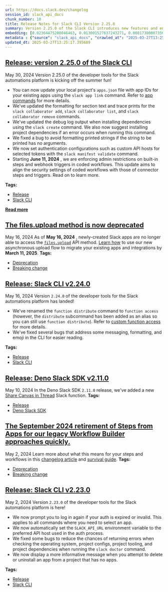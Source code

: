 ```yaml
---
url: https://docs.slack.dev/changelog
session_id: slack_api_docs
chunk_number: 10
title: Release Notes for Slack CLI Version 2.25.0
summary: Version 2.25.0 of the Slack CLI introduces new features and enhancements including the ability to update app IDs in the apps.json file, improved formatting for commands related to collaborators, updated debug log outputs, and several bug fixes.
embedding: [0.02364475280046463, 0.013001527637243271, 0.008173800073564053, -0.020878996700048447, 0.015569730661809444, 0.004136288538575172, -0.012557030655443668, -0.01706373319029808, -0.05605596676468849, 0.05640168860554695, 0.004225804936140776, -0.03504115343093872, -0.030892517417669296, 0.006593367084860802, -0.007235418073832989, 0.044449664652347565, -0.03588075935840607, 0.005479038693010807, -0.03983183950185776, 0.018903454765677452, 0.07586076110601425, -0.004917244426906109, 0.0010641681728884578, 0.0606984868645668, -0.021138286218047142, 0.00887758657336235, -0.02718837931752205, 0.010254290886223316, -0.027336545288562775, 0.004988240543752909, 0.025027630850672722, -0.015927797183394432, 0.002997265662997961, 0.050351593643426895, 0.026768576353788376, -0.03760935738682747, -0.0194590762257576, 0.004117767792195082, 0.033855829387903214, -0.03348541632294655, -0.031065378338098526, -0.03857243433594704, -0.023558322340250015, -0.0032195139210671186, -0.024002820253372192, -0.010914862155914307, -0.024521399289369583, -0.025101713836193085, 0.021619824692606926, 0.008254055865108967, -0.082429438829422, -0.01268050167709589, -0.0006142696947790682, 0.014372059144079685, -0.030596187338232994, -0.02512640878558159, -0.020508581772446632, -0.022113708779215813, -0.018224362283945084, -0.048351358622312546, 0.017952727153897285, 0.008167626336216927, -0.014211545698344707, -0.017372410744428635, -0.00230428297072649, -0.03173212334513664, -0.012069319374859333, 0.0031284538563340902, 0.01711312122642994, -0.022311262786388397, 0.035411566495895386, 0.018977537751197815, -0.03909101337194443, -0.030892517417669296, -0.027682265266776085, -0.04847482964396477, -0.008235535584390163, 0.07551504671573639, 0.0005648811929859221, -0.017792213708162308, -0.033757053315639496, -0.0033615059219300747, -0.061291150748729706, -0.01991591975092888, -0.06603244692087173, 0.0160389207303524, -0.036152396351099014, -0.02026163972914219, 0.0023274340201169252, 0.0024632522836327553, -0.028620645403862, -0.0014176048571243882, -0.01929856278002262, 0.013137346133589745, 0.029287390410900116, -0.03486829251050949, -0.015359829179942608, -0.0024586222134530544, -0.01929856278002262, 0.03716485947370529, 0.04412864148616791, -0.04277045652270317, -0.07452727109193802, -0.049265045672655106, 0.009970307350158691, 0.01311265118420124, 0.07561381906270981, 0.008007113821804523, 0.022644635289907455, -0.027632875367999077, -0.13502821326255798, 0.008933148346841335, -0.01769343577325344, -0.01740945316851139, 0.01827375218272209, -0.007321847602725029, 0.015878409147262573, -0.011729773133993149, -0.01580432616174221, -0.02381761372089386, -0.04175799340009689, 0.0009051989181898534, 0.008149105124175549, 0.01463134866207838, 0.011056854389607906, 0.0017687262734398246, -0.0010186381405219436, -0.005929708946496248, -0.053784094750881195, -0.019162744283676147, 0.0063834660686552525, 0.033682968467473984, 0.07023046910762787, -0.06425446271896362, -0.026348775252699852, -0.05353715270757675, -0.07003291696310043, -0.008136758580803871, -0.0015804325230419636, -0.018421918153762817, 0.01268050167709589, -0.048178497701883316, 0.03121354430913925, 0.004198024049401283, -0.03743649646639824, -0.012007583864033222, 0.004074552562087774, -0.014112768694758415, -0.03812793642282486, 0.034152161329984665, -0.04654867947101593, 0.03516462445259094, 0.005812411196529865, 0.03442379832267761, -0.025052325800061226, -0.02531161531805992, 0.03444848954677582, 0.09428267925977707, 0.014088074676692486, 0.000745072087738663, -0.011038334108889103, 0.06173564866185188, -0.02347189374268055, -0.005423476453870535, -0.016063615679740906, -0.03765874356031418, 0.06213075667619705, -0.010316026397049427, -0.05314204469323158, -0.00758731085807085, 0.002858360530808568, -0.019434381276369095, 0.0197554063051939, -0.0006023084279149771, 0.0331890843808651, -0.027608182281255722, -0.001311882515437901, 0.004389404319226742, -0.026645105332136154, -0.0037813084200024605, -0.019372645765542984, -0.01637229323387146, -0.046573370695114136, -0.011087722145020962, -0.059167444705963135, -0.026200609281659126, -0.04272106662392616, 0.017039038240909576, 0.009618413634598255, 0.034942377358675, -0.0066612763330340385, 0.0004877116298303008, 0.017878644168376923, -0.014557265676558018, 0.005732154939323664, -0.030201079323887825, 0.01631055772304535, -0.0028737944085150957, 0.02575611136853695, -0.024015167728066444, -0.016446376219391823, 0.020175209268927574, 0.03155926242470741, -0.030670270323753357, 0.019076315686106682, -0.00708725256845355, 0.019273869693279266, 0.005846365820616484, -0.02169390581548214, 0.0005455887876451015, 0.018582429736852646, -0.06672389060258865, -0.034670740365982056, 0.017150163650512695, -0.014409099705517292, 0.004133201669901609, -0.009093660861253738, -0.018397223204374313, -0.0383748784661293, -0.008272577077150345, -0.0018891107756644487, 0.08771400898694992, 0.021595129743218422, -0.03728833049535751, 0.04267168045043945, 0.00655632559210062, 0.04042450338602066, -0.03533748537302017, 0.047091953456401825, 0.04012817144393921, -0.00970484409481287, -0.0068896980956196785, -0.003515845164656639, -0.0012470601359382272, 0.02394108474254608, -0.04568437859416008, 0.005732154939323664, -0.028842894360423088, 0.021459311246871948, 0.0097295381128788, 0.0045375702902674675, -0.015224010683596134, 0.0066551025956869125, 0.027632875367999077, 0.03439910337328911, 0.031114766374230385, -0.002827492542564869, -0.029731888324022293, 0.05422859266400337, 0.06662511080503464, 0.020916037261486053, 0.02026163972914219, 0.056302908807992935, -0.010501233860850334, 0.01752057671546936, -0.07082313299179077, 0.007735476829111576, -0.025435086339712143, -0.019594894722104073, 0.019854184240102768, 0.009112181141972542, -0.03753527253866196, -0.04610418155789375, 0.001382878515869379, -0.03331255540251732, 0.04264698550105095, 0.029954135417938232, 0.0309172123670578, -0.005448170937597752, -0.0005864886334165931, 0.038621820509433746, 0.04156043753027916, 0.018125586211681366, -0.005012934561818838, 0.04333842545747757, -0.028941672295331955, -0.012094013392925262, 0.04442497342824936, -0.03743649646639824, 0.00669831782579422, -0.009389991872012615, 0.008093543350696564, -0.021903807297348976, -0.004204197786748409, 0.0260524433106184, -0.004982066806405783, -0.018113238736987114, 0.0097295381128788, -0.007105772849172354, -0.010612357407808304, -0.02960841730237007, 0.05462370067834854, -0.03674505650997162, -0.010544448159635067, -0.019792448729276657, 0.043313730508089066, 0.04252351447939873, -0.02610183134675026, 0.007365062832832336, 0.01871824823319912, 0.018224362283945084, -0.024694258347153664, -0.008655337616801262, -0.02913922630250454, 0.036720361560583115, 0.027435321360826492, -0.013532454147934914, -0.011007466353476048, -0.00323494803160429, -0.005741415079683065, -0.018162626773118973, 0.057784564793109894, -0.03457196429371834, -0.03486829251050949, -0.007939204573631287, 0.018002115190029144, 0.005120972171425819, 0.006827962584793568, 0.033584192395210266, 0.007852774113416672, 0.013211428187787533, -0.009396165609359741, 0.010538275353610516, -0.022990355268120766, 0.008179972879588604, -0.038893457502126694, 0.021335840225219727, 0.02913922630250454, 0.013618883676826954, -0.04002939537167549, -0.0036917917896062136, -0.011896459385752678, 0.0031917330343276262, 0.05106772854924202, 0.016174739226698875, -0.005546947941184044, 0.01113093737512827, 0.047264810651540756, 0.010748175904154778, 0.050055261701345444, 0.007223070599138737, -0.011470483615994453, -0.03281867131590843, -0.036103006452322006, 0.00016215252981055528, 0.031287625432014465, 0.025212839245796204, 0.006401986815035343, -0.03178150951862335, 0.017026690766215324, -0.050820786505937576, -0.011810028925538063, -0.016631582751870155, -0.008284923620522022, -0.04526457563042641, 0.024175679311156273, 0.010859300382435322, -0.05561147257685661, 0.0009298931690864265, 0.009896224364638329, -0.03279397636651993, 0.013408982194960117, -0.02107655070722103, -0.010840780101716518, 0.025212839245796204, 0.025805501267313957, -0.016051268205046654, -0.04146166145801544, 0.02822553738951683, -0.008568908087909222, 0.04536335542798042, 0.008778808638453484, 0.018187321722507477, 0.002517271088436246, -0.04358536750078201, 0.031855594366788864, 0.006994648836553097, 0.01981714367866516, 0.027953900396823883, 0.01803915575146675, -0.0010765152983367443, -0.0072539388202130795, -0.03412746638059616, 0.004096160177141428, 0.00364857679232955, 0.014544918201863766, -0.06622999906539917, 0.03153456747531891, -0.004318408668041229, 0.022138403728604317, 0.03881937637925148, -0.005445084068924189, 0.012007583864033222, 0.005321613047271967, 0.01463134866207838, 0.016705665737390518, 0.023681795224547386, 0.011865591630339622, 0.06277280300855637, 0.0024694257881492376, 0.02718837931752205, -0.005191967822611332, -0.014088074676692486, 0.018631817772984505, -0.03383113443851471, 0.027163684368133545, 0.060994818806648254, 0.00995795987546444, 0.005229009315371513, 0.030126996338367462, 0.026892047375440598, 0.041362885385751724, 0.03158395737409592, -0.06494589895009995, 0.00048616822459734976, -0.0538334846496582, 0.022051973268389702, 0.030596187338232994, 0.03886876255273819, 0.05393226072192192, 0.004460400436073542, -0.040103476494550705, 0.007352715823799372, -0.048227887600660324, -0.026373468339443207, 0.03728833049535751, 0.010241944342851639, -0.019026925787329674, 0.047659918665885925, -0.0601058267056942, -0.046449899673461914, -0.031114766374230385, 0.07181090861558914, -0.015495647676289082, 0.030596187338232994, -0.01239034440368414, -0.04358536750078201, -0.0038337837904691696, 0.0033831135369837284, 0.019088661298155785, -0.019199786707758904, -0.02649693936109543, -0.010198729112744331, -0.0032256876584142447, -0.011025986634194851, -0.007488533854484558, -0.04173329845070839, -0.07763875275850296, 0.0032411215361207724, 0.08509641885757446, -0.03904162347316742, -0.012624939903616905, 0.031040683388710022, -0.0019014579011127353, -0.07768813520669937, -0.01293979212641716, 0.00612417608499527, -0.011686557903885841, 0.02783042937517166, 0.01677974872291088, 0.021656865254044533, -0.0151746217161417, -0.020286334678530693, 0.030275162309408188, 0.008445436134934425, -0.008593602105975151, -0.011680384166538715, 0.029805971309542656, 0.006840309593826532, 0.003793655429035425, 0.0784289687871933, 0.026694493368268013, -0.032151926308870316, -0.005315439309924841, -0.04358536750078201, -0.053438376635313034, 0.014384405687451363, 0.014409099705517292, 0.04612887650728226, 0.00106648332439363, 0.0005459746462292969, 0.05403104051947594, -0.020916037261486053, 0.011532219126820564, 0.0277563463896513, 0.008828197605907917, 0.007365062832832336, 0.03113946132361889, -0.013606537133455276, 0.047487061470746994, -0.012100187130272388, 0.016063615679740906, 0.03748588636517525, -0.012254525907337666, -0.03074435330927372, -0.01428562868386507, 0.001952389837242663, -0.004321495536714792, -0.01156308688223362, -0.012742238119244576, -0.012754584662616253, -0.03748588636517525, 0.018187321722507477, 0.046523984521627426, 0.041362885385751724, 0.00399120943620801, 0.02970719337463379, -0.00566733255982399, -0.00798241887241602, -0.0005907329614274204, 0.023904042318463326, -0.013334900140762329, 0.03956020250916481, 0.012044624425470829, -0.025410393252968788, 0.035584427416324615, -0.010667920112609863, 0.02610183134675026, 0.027731653302907944, 0.010748175904154778, 0.00518270768225193, -0.019335605204105377, 0.025854889303445816, -0.005062323063611984, -0.010859300382435322, 0.02215075120329857, -0.03410277143120766, -0.02908983640372753, -0.02208901382982731, 0.016569847241044044, 0.003435588674619794, -0.0269167423248291, 0.03304091840982437, -0.01785394921898842, -0.02479303628206253, 0.0366462804377079, -0.008865239098668098, -0.033806439489126205, -0.02261994034051895, -0.009235653094947338, -0.009982653893530369, -0.002043450018391013, 0.008266403339803219, -0.016841484233736992, -0.03642403334379196, 0.0006532403058372438, -0.019681325182318687, 0.015829019248485565, 0.030299855396151543, 0.015940144658088684, 0.030892517417669296, 0.0031454311683773994, 0.013655925169587135, -0.010698787868022919, 0.029509639367461205, -0.03807854652404785, -0.008266403339803219, -0.0018968277145177126, 0.008525692857801914, 0.0028784244786947966, 0.01922447979450226, -0.015927797183394432, 0.021372880786657333, 0.00878498237580061, -0.003231861162930727, 0.0063772923313081264, 0.020916037261486053, 0.011038334108889103, -0.0029540506657212973, -0.0029787449166178703, 0.017989767715334892, -0.011495177634060383, -0.030991295352578163, -0.020483888685703278, 0.0015480213332921267, -0.006127262953668833, 0.01706373319029808, -0.00646989606320858, 0.013976950198411942, -0.018681207671761513, -0.017211899161338806, -0.03622647747397423, 0.03158395737409592, 0.05254938453435898, -0.07516932487487793, 0.0030389372259378433, -0.005898841191083193, -0.02232361026108265, -0.004272107034921646, -0.0418073795735836, -0.007044037338346243, 0.010803738608956337, 0.005327786318957806, 0.005867973435670137, 0.005448170937597752, -0.010711134411394596, 0.048746466636657715, -0.0166068896651268, -0.019372645765542984, -0.001994061516597867, -0.00541112944483757, -0.03679444640874863, -0.005074670072644949, 0.01219896413385868, -0.0014214633265510201, 0.0180268082767725, 0.011674211360514164, -0.04686970263719559, -0.018866414204239845, 0.0066674500703811646, -0.005716721061617136, -0.009451727382838726, 0.019681325182318687, -0.03960959240794182, -0.011402574367821217, 0.026546329259872437, 0.03822671249508858, 0.007599658332765102, 0.0016668625175952911, -0.017039038240909576, -0.03133701533079147, -0.03555973246693611, -0.010334547609090805, -0.008704726584255695, 0.011044506914913654, 0.016508111730217934, 0.0033121174201369286, -0.06326669454574585, 0.0047629051841795444, 0.00014700801693834364, 0.012273047119379044, 0.022866884246468544, 0.026941437274217606, -0.024200374260544777, -0.011816202662885189, 0.0006478384602814913, 0.02136053331196308, 0.01940968818962574, -0.009760405868291855, -0.029509639367461205, 0.020755523815751076, -0.00850717257708311, 0.00692673958837986, -0.013730008155107498, -0.0033923739101737738, 0.0010965794790536165, -0.011532219126820564, -0.016458723694086075, 0.00938381813466549, 0.00118069420568645, -0.022916272282600403, -0.026867354288697243, 0.014088074676692486, 0.0062630814500153065, 0.03943673148751259, -0.013902868144214153, -0.02674388326704502, -0.01739710569381714, -0.002937073353677988, 0.04677092656493187, 0.0050530629232525826, 0.00793303083628416, 0.007494707591831684, 0.017607007175683975, -0.022126056253910065, 0.007612005341798067, 0.00115908682346344, 0.03249764442443848, 0.026521634310483932, -0.0028954017907381058, -0.008297271095216274, 0.03316438943147659, 0.03348541632294655, 0.011519871652126312, 0.013285511173307896, -0.015989532694220543, 0.009001057595014572, -0.03457196429371834, -0.0002727943938225508, 0.024249762296676636, -0.03516462445259094, 0.016841484233736992, -0.05190733075141907, 0.0094455536454916, 0.006753880064934492, -0.030201079323887825, 0.009964133612811565, 0.04701786860823631, -0.004806119948625565, -0.03795507550239563, 0.0023336075246334076, -0.04795625060796738, 0.0057908035814762115, -0.02243473380804062, -0.011328491382300854, 0.03279397636651993, 0.005837105680257082, 0.024607829749584198, 0.010834606364369392, -0.0670202225446701, 0.004549917299300432, -0.019273869693279266, -0.00412394106388092, -0.0016915567684918642, -0.01268050167709589, -0.0223359577357769, -0.007223070599138737, -0.028991060331463814, 0.057389456778764725, -0.030670270323753357, 0.006581020075827837, -0.0008465500432066619, -0.050820786505937576, -0.0010194098576903343, -0.014013991691172123, -0.037362415343523026, -0.019730713218450546, -0.0026901308447122574, -0.014693084172904491, -0.023052090778946877, 0.016680972650647163, -0.03136171028017998, -0.06331607699394226, -0.00964310858398676, -0.01311265118420124, 0.00021105875202920288, -0.017323022708296776, 0.027336545288562775, -0.003150061471387744, 0.0004630173498298973, -0.010476539842784405, 0.02874411828815937, -0.01659454219043255, -0.028521869331598282, -0.020582664757966995, 0.01537217665463686, -0.043535977602005005, 0.02857125736773014, -0.022311262786388397, 0.02353362925350666, 0.008859065361320972, 0.009945612400770187, 0.019323257729411125, 0.01626116968691349, 0.007352715823799372, -0.012211310677230358, -0.04225187748670578, 0.0025651161558926105, -0.018681207671761513, 0.03926387056708336, 0.014754819683730602, 0.008297271095216274, -0.008210841566324234, 0.005963663570582867, -0.007167508825659752, 0.022138403728604317, -0.03252233937382698, 0.0020573404617607594, 0.011408748105168343, 0.043313730508089066, -0.0008874499471858144, 0.016273517161607742, 0.016508111730217934, 0.024249762296676636, -0.004083813168108463, -0.006963781081140041, -0.028941672295331955, -0.021669212728738785, -0.01785394921898842, 0.033460721373558044, -0.011630996130406857, 0.002332064090296626, 0.0018088545184582472, 0.0036177090369164944, 0.005472864955663681, -0.016693318262696266, -0.0446472205221653, -0.019335605204105377, 0.013347246684134007, -0.04452374950051308, -0.0031701254192739725, 0.03291744738817215, -0.010377761907875538, 0.015211663208901882, -0.011143284849822521, -0.03995531052350998, -0.0013597275828942657, -0.04716603457927704, -0.04489416256546974, 0.0035961014218628407, -0.048351358622312546, -0.01311265118420124, 0.03190498426556587, 0.009371471591293812, 0.004673388320952654, 0.020632052794098854, 0.0002301582135260105, -0.129397913813591, -0.041190024465322495, 0.010297506116330624, -0.01866886019706726, -0.0006312470068223774, 0.014557265676558018, 0.02301505021750927, 0.04746236652135849, 0.004602392669767141, -0.02244708128273487, 0.029386168345808983, -0.02931208536028862, -0.015594424679875374, -0.03244825452566147, 0.004377057310193777, -0.004623999819159508, 0.0025790065992623568, 0.034942377358675, 0.012816320173442364, 0.00497897993773222, -0.01918743923306465, 0.017248939722776413, -0.006188998464494944, 0.03909101337194443, 0.007192202843725681, 0.008371354080736637, 0.01144578866660595, 0.011137111112475395, 0.03486829251050949, -0.011606302112340927, 0.03222600743174553, 0.03427563235163689, -0.0606984868645668, -0.021162979304790497, -0.010538275353610516, 0.010211075656116009, 0.009494942612946033, 0.005651898682117462, 0.0067724003456532955, -0.01061853114515543, 0.022237179800868034, 0.0022209398448467255, 0.034720126539468765, -0.005976010579615831, 0.0081614525988698, 0.01142109464854002, 0.010118472389876842, -0.008994883857667446, -0.024089248850941658, 0.039881229400634766, 0.042918622493743896, 0.015779631212353706, 0.029114531353116035, -0.022014932706952095, -0.0005822443054057658, -0.016224127262830734, -0.008945494890213013, -0.016014227643609047, 0.012464427389204502, 0.018014462664723396, 0.06746471673250198, 0.011692731641232967, -0.0066674500703811646, 0.011822376400232315, 0.020804913714528084, 0.019360298290848732, -0.026003055274486542, -0.017137816175818443, -0.014495530165731907, -0.0013520106440410018, -0.006090221460908651, 0.017421800643205643, 0.027114296332001686, -0.004580785054713488, 0.009254173375666142, -0.002416950650513172, 0.006439027842134237, -0.011630996130406857, -0.015816673636436462, -0.04212840646505356, 0.03963428735733032, 0.007605831604450941, 0.01997765526175499, 0.03531279042363167, 0.0013134259497746825, 0.006550152320414782, -0.013754702173173428, 0.01474247220903635, 0.02479303628206253, -0.02066909521818161, 0.04990709573030472, 0.00964310858398676, 0.00898871012032032, -0.0049326783046126366, -0.0026546327862888575, -0.011921153403818607, -0.007889815606176853, 0.026990825310349464, 0.03543626144528389, -0.005719807930290699, -0.000320832448778674, 0.004867855925112963, 0.008747940883040428, 0.0400540865957737, -0.00630938308313489, 0.005583989433944225, 0.03000352531671524, -0.008291097357869148, -0.024694258347153664, 0.007673740852624178, 0.024113943800330162, -0.013433677144348621, 0.027460016310214996, 0.05027751252055168, -0.02839839830994606, 0.0034448490478098392, 0.0035961014218628407, -0.014878290705382824, 0.019854184240102768, 0.010692614130675793, -0.012260699644684792, 0.0003513144329190254, -0.04482008144259453, 0.08109594881534576, 0.013137346133589745, 0.01871824823319912, 0.03943673148751259, 0.0029525072313845158, -0.03570789843797684, 0.016396988183259964, 0.021730948239564896, 0.029633110389113426, -0.023718835785984993, 0.030028218403458595, -0.016508111730217934, 0.007476186845451593, 0.04489416256546974, -0.013569495640695095, -0.014878290705382824, 0.011803856119513512, -0.02970719337463379, -0.036103006452322006, -0.01041480340063572, -0.022471776232123375, 0.021842071786522865, 0.001699273707345128, -0.030769046396017075, 0.013001527637243271, -0.03886876255273819, 0.021953197196125984, 0.009136876091361046, -0.008396048098802567, -0.023780571296811104, 0.015137581154704094, -0.006624234840273857, 0.008025634102523327, -0.0183107927441597, -0.030201079323887825, -0.043708838522434235, -0.015446258708834648, 0.014865944162011147, 0.0035652336664497852, -0.010624704882502556, 0.0034078077878803015, 0.026422856375575066, 0.0010873191058635712, -0.03760935738682747, 0.020483888685703278, -0.009328256361186504, 0.003994296304881573, 0.03074435330927372, 0.021039508283138275, 0.003037393791601062, 0.04306678846478462, 0.03242356330156326, 0.0366215854883194, -0.0081614525988698, 0.0046517811715602875, 0.03973306342959404, 0.013705314137041569, -0.019854184240102768, 0.025607947260141373, -0.009840662591159344, 0.020644400268793106, 0.02208901382982731, 0.010377761907875538, -0.002558942651376128, 0.010698787868022919, -0.019323257729411125, -0.013137346133589745, 0.011859417892992496, 0.05650046467781067, 0.0021715513430535793, -0.011501351371407509, -0.0475117526948452, -0.020113473758101463, -0.006599540822207928, -0.03395460546016693, 0.006334077566862106, 0.008766462095081806, 0.008494825102388859, 0.02783042937517166, 0.00750088132917881, 0.008340486325323582, 0.005130232311785221, 0.008550386875867844, -0.026373468339443207, 0.013124998658895493, 0.03086782433092594, 0.008204667828977108, -0.015298093669116497, 0.025558557361364365, 0.006710664834827185, -0.0005127917393110693, -0.0022440908942371607, 0.02558325231075287, 0.010118472389876842, -0.049610767513513565, 0.0029787449166178703, -0.03733772039413452, -0.0014847422717139125, -0.005565468687564135, 0.01586606167256832, -0.010859300382435322, 0.011779161170125008, 0.003889345796778798, -0.028842894360423088, -0.03817732259631157, -0.011550739407539368, 0.005364827811717987, -0.00038642657455056906, -0.014977067708969116, -0.019780101254582405, 0.031682733446359634, 0.020990120247006416, -0.018977537751197815, 0.030719658359885216, -0.02644755132496357, 0.009087487123906612, 0.012106360867619514, -0.01098894514143467, -0.006315556820482016, -0.010569143109023571, -0.022632287815213203, -0.012526162900030613, 0.044968247413635254, 0.007951551117002964, 0.04072083160281181, -0.0077539971098303795, -0.016705665737390518, 0.00913070235401392, -0.0016653190832585096, -0.011939674615859985, 0.003136170795187354, -0.00077671161852777, 0.02255820482969284, 0.03622647747397423, 0.03113946132361889, 0.014335017651319504, -0.014520224183797836, -0.011470483615994453, 0.054080426692962646, -0.011810028925538063, -0.011013639159500599, -0.015273399651050568, -0.0007531748851761222, -0.005417303182184696, 0.0166068896651268, 0.02364475280046463, 0.021496351808309555, -0.020693788304924965, 0.05457431077957153, -0.02106420323252678, 0.02610183134675026, -0.020348070189356804, -0.024583134800195694, -0.01268050167709589, 0.03452257439494133, -0.02496589533984661, -0.03852304443717003, 0.00850717257708311, -0.016680972650647163, -0.011038334108889103, 0.03286805748939514, -0.0016591455787420273, -0.037066083401441574, 0.021829724311828613, -0.023447198793292046, 0.0009592176065780222, -0.027064908295869827, 0.017841601744294167, 0.025780806317925453, -0.019162744283676147, -0.016915567219257355, -0.005503733176738024, 0.005188880953937769, -0.010649398900568485, 0.007278632838279009, -0.0008349746349267662, 0.015322787687182426, -0.015347481705248356, 0.01923682726919651, 0.032596420496702194, -0.017681090161204338, 0.0025002937763929367, 0.0006605714443139732, -0.005759935826063156, -0.02610183134675026, 0.022076668217778206, 0.03086782433092594, -0.022866884246468544, -0.003426328534260392, -0.0050499760545790195, 0.037016693502664566, -0.010007348842918873, -0.005080843809992075, -0.017816908657550812, 0.00035575166111811996, 0.0004919559578411281, 0.018977537751197815, 0.0008982536965049803, -0.001500176265835762, 0.042276572436094284, 0.0024586222134530544, -0.0012308544246479869, -0.020582664757966995, -0.0030759787186980247, 0.018014462664723396, 0.01900223270058632, 0.013199081644415855, 0.004000470042228699, -0.03336194530129433, 0.00172088120598346, 0.00824170932173729, -0.052302438765764236, -0.004133201669901609, -0.03499176353216171, -0.0194590762257576, 0.009803621098399162, -0.021385228261351585, 0.0014446141431108117, -0.004506702069193125, -0.02484242431819439, 0.0032565554138273, 0.030670270323753357, -0.0052783978171646595, 0.012643460184335709, 0.023669447749853134, -0.016631582751870155, 0.013791743665933609, 0.08801034092903137, -0.019940614700317383, -0.004077639430761337, 0.025805501267313957, -0.012729890644550323, -0.003904779674485326, -0.020113473758101463, 0.04358536750078201, -0.026200609281659126, -0.024916507303714752, -0.03938734158873558, 0.032028455287218094, 0.03805385157465935, 0.03748588636517525, -0.006815615575760603, -0.01413746364414692, -0.02701552025973797, 0.05758701264858246, 0.02908983640372753, 0.014211545698344707, -0.002748779719695449, 0.04788216948509216, -0.006735359318554401, 0.013643577694892883, 0.023768223822116852, -0.012742238119244576, 0.044622525572776794, -0.03625117242336273, 0.021311145275831223, 0.00026488452567718923, -0.01537217665463686, -0.012063145637512207, 0.040498584508895874, 0.0019384992774575949, -0.029633110389113426, 0.003843044163659215, 0.011976715177297592, 0.003633142914623022, 0.03462135046720505, 0.002332064090296626, -0.027608182281255722, -0.03286805748939514, 0.007865121588110924, -0.016113003715872765, -0.015989532694220543, -0.008500998839735985, -0.01981714367866516, -0.018421918153762817, 0.006395813077688217, 0.004083813168108463, 0.002051166957244277, 0.03479421138763428, 0.03859712556004524, -0.04454844444990158, -0.0075317490845918655, 0.010649398900568485, 0.03647341951727867, 0.03281867131590843, -0.03785629943013191, -0.016792096197605133, -0.04212840646505356, 0.04746236652135849, 0.006753880064934492, 0.017545271664857864, -0.009748058393597603, -0.025607947260141373, 0.0033182911574840546, -0.0020357330795377493, -0.022854536771774292, 0.0166068896651268, 0.003861564677208662, 0.020335722714662552, -0.001325773075222969, 0.004395578056573868, 0.013841132633388042, -0.008315791375935078, -0.003929473925381899, -0.02078021876513958, 0.013446023687720299, 0.029460251331329346, -0.026521634310483932, 0.01700199767947197, 0.025385698303580284, 0.004275193437933922, -0.05294449254870415, 0.019545506685972214, 0.006908218841999769, -0.009599893353879452, -0.042400043457746506, 0.016113003715872765, -0.0038800854235887527, -0.020138168707489967, 0.023311380296945572, 0.029015755280852318, 0.02444731630384922, 0.004377057310193777, -0.032769281417131424, 0.001895284396596253, -3.8198930269572884e-05, -0.0035004112869501114, 0.027904512360692024, 0.025607947260141373, -0.008568908087909222, -0.004519049543887377, 0.009278867393732071, 0.00913070235401392, -0.018533041700720787, -0.008982536382973194, 0.008340486325323582, 0.025632640346884727, -0.004478921182453632, 0.007976246066391468, 0.01376704964786768, 0.007735476829111576, -0.00824170932173729, 0.009525810368359089, 0.015384523198008537, 0.006093308329582214, -0.01648341864347458, -0.03476951643824577, 0.013285511173307896, -0.006127262953668833, 0.008544214069843292, -0.005250616930425167, -0.04768461361527443, -0.0047227768227458, -0.011581607162952423, -0.01739710569381714, -0.00609948206692934, 0.040449194610118866, -0.007081078831106424, 0.02180503122508526, 6.554589344887063e-05, -0.027114296332001686, -0.014606654644012451, 0.003904779674485326, 0.012211310677230358, -0.02386700175702572, -0.02152104675769806, 0.006611887831240892, -0.07111946493387222, 0.04585723951458931, 0.0057969773188233376, 0.03257172927260399, -0.006408160086721182, -0.0029386167880147696, -0.01901458017528057, -0.024323845282197, -0.008815850131213665, -0.021903807297348976, -0.01832314021885395, -0.003531279042363167, 0.013520106673240662, -0.014865944162011147, 0.02644755132496357, -0.06672389060258865, -0.006550152320414782, -0.04220248758792877, 0.013680619187653065, -0.010742003098130226, -0.0035004112869501114, -0.036053616553545, -0.01382878515869379, -0.018989885225892067, 0.02134818769991398, 0.015730243176221848, 0.0059204488061368465, 0.007581137586385012, -0.005942055955529213, 0.020878996700048447, -0.012316261418163776, -0.00596675043925643, -0.015816673636436462, 0.03183089941740036, 0.03457196429371834, 6.482243043137714e-05, -0.01756996475160122, -0.009920918382704258, -0.03822671249508858, -0.02038511075079441, -0.023607712239027023, -0.024595482274889946, -0.0031238237861543894, -0.00013012716954108328, 0.011161805130541325, 0.0013959973584860563, -0.002918552840128541, -0.023607712239027023, -0.013334900140762329, 0.03479421138763428, -0.0020064085256308317, 0.043881699442863464, -0.008982536382973194, -0.003954168409109116, 0.03427563235163689, -0.027287155389785767, 0.011976715177297592, 0.0011096983216702938, -0.004469661042094231, 0.017261287197470665, -0.006315556820482016, 0.004463487304747105, -0.020792566239833832, 0.0004039826453663409, 0.000920632854104042, 0.0197554063051939, -0.000953044043853879, -0.02970719337463379, -0.02203962579369545, 0.02800329029560089, -0.04447435960173607, 0.03753527253866196, 0.007883641868829727, 0.03807854652404785, 0.004877116065472364, -0.013705314137041569, -0.02107655070722103, 0.027953900396823883, 0.01952081173658371, -0.03074435330927372, -0.03422624245285988, -0.0075317490845918655, 0.03365827351808548, -0.005426563322544098, 0.03486829251050949, 0.03933795541524887, 0.019026925787329674, 0.006982301827520132, 0.005994531325995922, -0.020706135779619217, 0.025114061310887337, -0.02548447623848915, -0.019854184240102768, -0.003651663661003113, 0.013495412655174732, 0.006562499329447746, -0.005454344674944878, -0.018878761678934097, -0.0034726301673799753, -0.0303492434322834, 0.0180268082767725, -0.00979127362370491, -0.01268050167709589, 0.02879350632429123, -0.0065131108276546, -0.006401986815035343, 0.021101243793964386, -0.01649576425552368, -0.00041362884803675115, 0.006827962584793568, 0.01170507911592722, 0.006176651455461979, 0.0013064806116744876, -0.01597718521952629, -0.028991060331463814, -0.021792683750391006, 0.024027513340115547, -0.012106360867619514, 0.03943673148751259, -0.0001451752323191613, -0.025064673274755478, 0.0071366410702466965, -0.0025080107152462006, 0.002112902468070388, -0.012100187130272388, 0.013507760129868984, 0.015186969190835953, -0.016384640708565712, -0.014125116169452667, 0.024150986224412918, -0.02805267833173275, 0.016619237139821053, -0.012279219925403595, 0.0009352950728498399, -0.0027564966585487127, 0.01602657325565815, -0.02021225169301033, -0.0007211495540104806, -0.010025869123637676, -0.044844772666692734, 0.0197430606931448, -0.0068958718329668045, -0.018977537751197815, -0.031855594366788864, -0.0035621467977762222, 0.028645340353250504, -0.008680031634867191, 0.021607477217912674, 0.01001969538629055, 0.011069201864302158, 0.029929442331194878, -0.007402104325592518, -0.03069496341049671, -0.010470366105437279, 0.024015167728066444, 0.0075255753472447395, -0.01901458017528057, 0.0331890843808651, -0.00921713188290596, 0.010007348842918873, 0.00502219470217824, -0.00795772485435009, 0.017656395211815834, 0.002673153532668948, 0.004732037428766489, 0.04738828167319298, 0.019360298290848732, 0.004210371058434248, -0.0331890843808651, 0.0047598183155059814, 0.004614739678800106, 0.013470718637108803, 0.018236709758639336, -0.006685970816761255, -0.0320531465113163, 0.01763170026242733, 0.0025790065992623568, -0.0145943071693182, 0.006102568935602903, -0.0066612763330340385, 0.008315791375935078, 0.02038511075079441, 0.022175444290041924, -0.011347011663019657, 0.019372645765542984, 0.017705783247947693, -0.05531514063477516, -0.021854419261217117, 0.026126526296138763, -0.013470718637108803, -0.0006609573028981686, 0.016693318262696266, 0.017989767715334892, -0.01912570372223854, 0.016964955255389214, 0.02983066439628601, 0.03842426836490631, 0.01419919915497303, 0.04072083160281181, -0.028991060331463814, 0.0027796474751085043, 0.009692496620118618, 0.016236474737524986, -0.006408160086721182, 0.0228915773332119, 0.025175796821713448, 0.010803738608956337, 0.010711134411394596, 0.01722424477338791, -0.03753527253866196, 0.004373970441520214, 4.567473297356628e-05, 0.0010232683271169662, 0.03600423038005829, -0.014977067708969116, 0.010056736879050732, 0.01597718521952629, -0.0013165127020329237, 0.030201079323887825, -0.009797447361052036, -0.006077874451875687, -0.022879231721162796, -0.01918743923306465, 0.024027513340115547, 0.006340250838547945, 0.0019369559595361352, 0.010803738608956337, -0.006673623342067003, 0.043017398566007614, 0.02913922630250454, -0.005497559439390898, -0.02266933023929596, 0.033287860453128815, -0.016680972650647163, 0.024817731231451035, -0.013174387626349926, -0.02548447623848915, 0.006340250838547945, -0.0016113003948703408, -0.005130232311785221, -0.007747823838144541, -0.01007525809109211, 0.02112593874335289, 0.014581959694623947, 0.0007570333546027541, -0.02197789028286934, -0.0163229051977396, -0.012371824122965336, 0.008883759379386902]
metadata : {"source": "slack_api_docs", "crawled_at": "2025-03-27T13:25:14.797173", "url_path": "/changelog", "chunk_size": 4918}
updated_dt: 2025-03-27T13:25:17.395689
---
```

## [Release: version 2.25.0 of the Slack CLI](https://docs.slack.dev/changelog/2024-05-security-updates-coded-workflows)
May 30, 2024
Version 2.25.0 of the developer tools for the Slack automations platform is kicking off the summer fun!
  * You can now update your local project's `apps.json` file with app IDs for your existing apps using the `slack app link` command. Refer to [app commands](https://tools.slack.dev/slack-cli/commands#app) for more details.
  * We've updated the formatting for section text and trace prints for the `slack collaborator add`, `slack collaborator list`, and `slack collaborator remove` commands.
  * We've updated the debug log output when installing dependencies using the `slack create` command. We also now suggest installing project dependencies if an error occurs when running this command.
  * We fixed a bug to avoid formatting printed strings if the string to be printed has no arguments.
  * We now set authentication configurations such as custom API hosts for selected tokens with the `slack manifest validate` command.
  * Starting **June 11, 2024** , we are enforcing admin restrictions on built-in steps and webhook triggers in coded workflows. This update aims to align the security settings of coded workflows with those of connector steps and triggers. Read on to learn more.


**Tags:**
  * [Release](https://docs.slack.dev/changelog/tags/release)
  * [Slack CLI](https://docs.slack.dev/changelog/tags/slack-cli)


[**Read more**](https://docs.slack.dev/changelog/2024-05-security-updates-coded-workflows)
## [The files.upload method is now deprecated](https://docs.slack.dev/changelog/2024/05/16/apps)
May 16, 2024
As of **May 16, 2024** , newly-created Slack apps are no longer able to access the [`files.upload`](https://docs.slack.dev/reference/methods/files.upload) API method. [Learn how](https://docs.slack.dev/changelog/2024-04-a-better-way-to-upload-files-is-here-to-stay) to use our new asynchronous upload flow to migrate your existing apps and integrations by **March 11, 2025**.
**Tags:**
  * [Deprecation](https://docs.slack.dev/changelog/tags/deprecation)
  * [Breaking change](https://docs.slack.dev/changelog/tags/breaking-change)


## [Release: Slack CLI v2.24.0](https://docs.slack.dev/changelog/2024/05/16/slack-cli)
May 16, 2024
Version `2.24.0` of the developer tools for the Slack automations platform has landed!
  * We've renamed the `function distribute` command to `function access` (however, the `distribute` subcommand has been added as an alias so you can still use `function distribute`). Refer to [custom function access](https://tools.slack.dev/deno-slack-sdk/guides/creating-custom-functions#access) for more details.
  * We've fixed several bugs that address some messaging, formatting, and emoji in the CLI for easier reading.


**Tags:**
  * [Release](https://docs.slack.dev/changelog/tags/release)
  * [Slack CLI](https://docs.slack.dev/changelog/tags/slack-cli)


## [Release: Deno Slack SDK v2.11.0](https://docs.slack.dev/changelog/2024/05/10/deno-slack-sdk)
May 10, 2024
In the Deno Slack SDK `2.11.0` release, we've added a new [Share Canvas in Thread](https://tools.slack.dev/deno-slack-sdk/reference/slack-functions/share_canvas_in_thread) Slack function.
**Tags:**
  * [Release](https://docs.slack.dev/changelog/tags/release)
  * [Deno Slack SDK](https://docs.slack.dev/changelog/tags/deno-slack-sdk)


## [The September 2024 retirement of Steps from Apps for our legacy Workflow Builder approaches quickly.](https://docs.slack.dev/changelog/2024/05/02/apps)
May 2, 2024
Learn more about what this means for your steps and workflows in this [changelog article](https://docs.slack.dev/changelog/2023-08-workflow-steps-from-apps-step-back) and [survival guide](https://docs.slack.dev/legacy/legacy-steps-from-apps/legacy-steps-from-apps-survival-guide-faq).
**Tags:**
  * [Deprecation](https://docs.slack.dev/changelog/tags/deprecation)
  * [Breaking change](https://docs.slack.dev/changelog/tags/breaking-change)


## [Release: Slack CLI v2.23.0](https://docs.slack.dev/changelog/2024/05/02/slack-cli)
May 2, 2024
Version `2.23.0` of the developer tools for the Slack automations platform is here!
  * We now prompt you to log in again if your auth is expired or invalid. This applies to all commands where you need to select an app.
  * We now automatically set the `SLACK_API_URL` environment variable to the preferred API host used in the auth process.
  * We fixed some bugs to reduce the chances of returning errors when checking the operating system, project configs, project tooling, and project dependencies when running the `slack doctor` command.
  * We now display a more informative message when you attempt to delete or uninstall an app from a project that has no apps.


**Tags:**
  * [Release](https://docs.slack.dev/changelog/tags/release)
  * [Slack CLI](https://docs.slack.dev/changelog/tags/slack-cli)